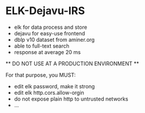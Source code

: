 # ELK-Dejavu-IRS

- elk for data process and store
- dejavu for easy-use frontend
- dblp v10 dataset from aminer.org
- able to full-text search
- response at average 20 ms

** DO NOT USE AT A PRODUCTION ENVIRONMENT **

For that purpose, you MUST:
- edit elk password, make it strong
- edit elk http.cors.allow-orgin 
- do not expose plain http to untrusted networks
- ...
